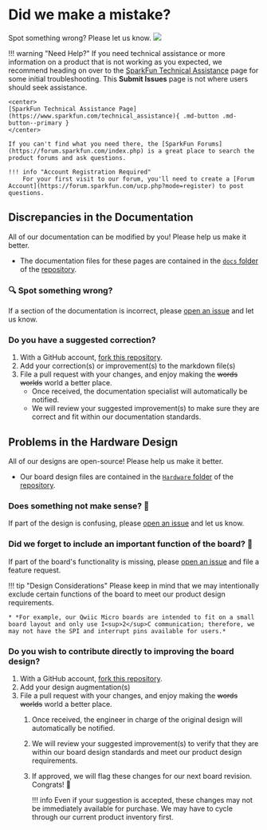 # Did we make a mistake?

Spot something wrong? Please let us know. <a href="https://github.com/sparkfun/SparkFun_Qwiic_WAV_Trigger_Pro/issues" alt="Issues"><img src="https://img.shields.io/github/issues/sparkfun/SparkFun_Qwiic_WAV_Trigger_Pro.svg" /></a>

<!-- Technical Assistance Box -->
!!! warning "Need Help?"
    If you need technical assistance or more information on a product that is not working as you expected, we recommend heading on over to the [SparkFun Technical Assistance](https://www.sparkfun.com/technical_assistanc) page for some initial troubleshooting. This **Submit Issues** page is not where users should seek assistance.

    <center>
    [SparkFun Technical Assistance Page](https://www.sparkfun.com/technical_assistance){ .md-button .md-button--primary }
    </center>
    
    If you can't find what you need there, the [SparkFun Forums](https://forum.sparkfun.com/index.php) is a great place to search the product forums and ask questions.
    
    !!! info "Account Registration Required"
        For your first visit to our forum, you'll need to create a [Forum Account](https://forum.sparkfun.com/ucp.php?mode=register) to post questions.


## Discrepancies in the Documentation

All of our documentation can be modified by you! Please help us make it better.

* The documentation files for these pages are contained in the [`docs` folder](https://github.com/sparkfun/SparkFun_Qwiic_WAV_Trigger_Pro/tree/main/docs) of the [<Official Product Name> repository](https://github.com/sparkfun/SparkFun_Qwiic_WAV_Trigger_Pro).

### 🔍 Spot something wrong?

If a section of the documentation is incorrect, please [open an issue](https://github.com/sparkfun/SparkFun_Qwiic_WAV_Trigger_Pro/issues) and let us know.

### Do you have a suggested correction?

1. With a GitHub account, [fork this repository](https://github.com/sparkfun/SparkFun_Qwiic_WAV_Trigger_Pro/fork).
2. Add your correction(s) or improvement(s) to the markdown file(s)
3. File a pull request with your changes, and enjoy making the ~~words~~ ~~worlds~~ world a better place.
	* Once received, the documentation specialist will automatically be notified.
	* We will review your suggested improvement(s) to make sure they are correct and fit within our documentation standards.

## Problems in the Hardware Design

All of our designs are open-source! Please help us make it better.

* Our board design files are contained in the [`Hardware` folder](https://github.com/sparkfun/SparkFun_Qwiic_WAV_Trigger_Pro/tree/main/Hardware) of the [<Official Product Name> repository](https://github.com/sparkfun/SparkFun_Qwiic_WAV_Trigger_Pro).

### Does something not make sense? 🤔

If part of the design is confusing, please [open an issue](https://github.com/sparkfun/SparkFun_Qwiic_WAV_Trigger_Pro/issues) and let us know.

### Did we forget to include an important function of the board? 🤦

If part of the board's functionality is missing, please [open an issue](https://github.com/sparkfun/SparkFun_Qwiic_WAV_Trigger_Pro/issues) and file a feature request.

!!! tip "Design Considerations"
	Please keep in mind that we may intentionally exclude certain functions of the board to meet our product design requirements.
	
	* *For example, our Qwiic Micro boards are intended to fit on a small board layout and only use I<sup>2</sup>C communication; therefore, we may not have the SPI and interrupt pins available for users.*


### Do you wish to contribute directly to improving the board design?

1. With a GitHub account, [fork this repository](https://github.com/sparkfun/SparkFun_Qwiic_WAV_Trigger_Pro/fork).
2. Add your design augmentation(s)
3. File a pull request with your changes, and enjoy making the ~~words~~ ~~worlds~~ world a better place.
	1. Once received, the engineer in charge of the original design will automatically be notified.
	2. We will review your suggested improvement(s) to verify that they are within our board design standards and meet our product design requirements.
	3. If approved, we will flag these changes for our next board revision. Congrats! 🍻

		!!! info
			Even if your suggestion is accepted, these changes may not be immediately available for purchase. We may have to cycle through our current product inventory first.